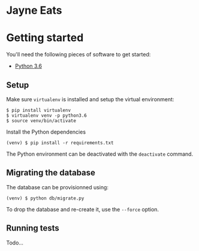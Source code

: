 # Jayne Eats

# Getting started

You'll need the following pieces of software to get started:

- [Python 3.6](https://www.python.org)

## Setup

Make sure `virtualenv` is installed and setup the virtual environment:

    $ pip install virtualenv
    $ virtualenv venv -p python3.6
    $ source venv/bin/activate

Install the Python dependencies

    (venv) $ pip install -r requirements.txt

The Python environment can be deactivated with the `deactivate` command.

## Migrating the database

The database can be provisionned using:

    (venv) $ python db/migrate.py

To drop the database and re-create it, use the `--force` option.

## Running tests

Todo...
